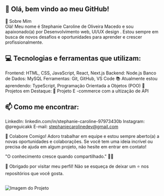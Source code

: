 ## 👋 Olá, bem vindo ao meu GitHub!
🚀 Sobre Mim <br> 
Olá! Meu nome é Stephanie Caroline de Oliveira Macedo e sou apaixonado(a) por Desenvolvimento web, UI/UX design . Estou sempre em busca de novos desafios e oportunidades para aprender e crescer profissionalmente.

## 💻 Tecnologias e ferramentas que utilizam:
Frontend: HTML, CSS, JavaScript, React, Next.js
Backend: Node.js
Banco de Dados: MySQL
Ferramentas: Git, GitHub, VS Code
📚 Atualmente estou aprendendo:
TypeScript, Programação Orientada a Objetos (POO)
🌟 Projetos em Destaque:
🛒 Projeto E -commerce com a ultização de API

## 📫 Como me encontrar:
LinkedIn: linkedin.com/in/stephanie-caroline-97973430b
Instagram: @preguicakk
E-mail: stephaniecarolinedev@gmail.com

🤝 Colabore Comigo!
Adoro trabalhar em equipe e estou sempre aberto(a) a novas oportunidades e colaborações. Se você tem uma ideia incrível ou precisa de ajuda em algum projeto, não hesite em entrar em contato!

"O conhecimento cresce quando compartilhado." 🚀✨

💖 Obrigado por visitar meu perfil! Não se esqueça de deixar um ⭐ nos repositórios que você gosta.
## 
 ![Imagem do Projeto](https://media.tenor.com/ipuTozw3PXsAAAAj/pixel-cat.gif)

